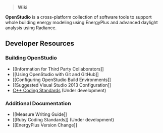 > **Wiki**

**OpenStudio** is a cross-platform collection of software tools to support whole building energy modeling using EnergyPlus and advanced daylight analysis using Radiance.

## Developer Resources

### Building OpenStudio
* [[Information for Third Party Collaborators]]
* [[Using OpenStudio with Git and GitHub]]
* [[Configuring OpenStudio Build Environments]]
* [[Suggested Visual Studio 2013 Configuration]]
* [C++ Coding Standards](Cpp-Coding-Standards) (Under development)

### Additional Documentation
* [[Measure Writing Guide]]
* [[Ruby Coding Standards]] (Under development)
* [[EnergyPlus Version Change]]